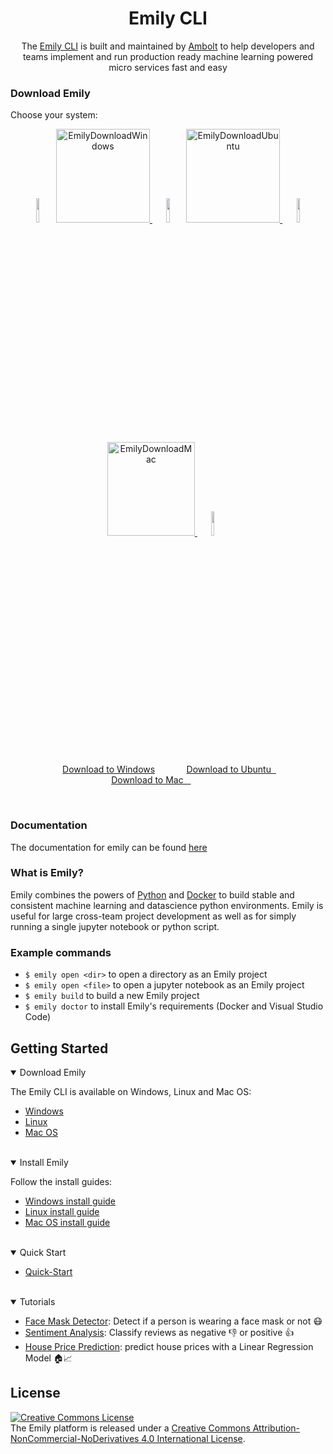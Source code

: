 <div align="center">
<h1>Emily CLI</h1>
The <a href="https://ambolt.io/emily-ai/">Emily CLI</a> is built and maintained by <a href="https://ambolt.io/">Ambolt</a> to help developers and teams implement and run production ready machine learning powered micro services fast and easy
</div>
                                            
                                             
### Download Emily
Choose your system:
<p align="center">
  
<img src="https://upload.wikimedia.org/wikipedia/commons/thumb/0/00/Antonia_Sautter_Creations.png/180px-Antonia_Sautter_Creations.png" width="10%">
  
<a href="https://github.com/amboltio/emily-cli/releases/latest/download/emily-installer.exe">
  <img alt="EmilyDownloadWindows" src="https://upload.wikimedia.org/wikipedia/commons/5/5f/Windows_logo_-_2012.svg" 
       width="150" height="150">
</a>
  
  <img src="https://upload.wikimedia.org/wikipedia/commons/thumb/0/00/Antonia_Sautter_Creations.png/180px-Antonia_Sautter_Creations.png" width="10%">
  
<a href="https://github.com/amboltio/emily-cli/releases/latest/download/linux.zip">
  <img alt="EmilyDownloadUbuntu" src="https://upload.wikimedia.org/wikipedia/commons/thumb/a/ab/Logo-ubuntu_cof-orange-hex.svg/428px-Logo-ubuntu_cof-orange-hex.svg.png" 
       width="150" height="150">
</a>

<img src="https://upload.wikimedia.org/wikipedia/commons/thumb/0/00/Antonia_Sautter_Creations.png/180px-Antonia_Sautter_Creations.png" width="10%">
                              
<a href="https://github.com/amboltio/emily-cli/releases/latest/download/emily.pkg">
  <img alt="EmilyDownloadMac" src="https://upload.wikimedia.org/wikipedia/commons/thumb/1/1b/Apple_logo_grey.svg/640px-Apple_logo_grey.svg.png" 
       width="140" height="150">
</a>   
  
  <img src="https://upload.wikimedia.org/wikipedia/commons/thumb/0/00/Antonia_Sautter_Creations.png/180px-Antonia_Sautter_Creations.png" width="10%">

</p>

<p align="center">
<img src="https://upload.wikimedia.org/wikipedia/commons/thumb/0/00/Antonia_Sautter_Creations.png/180px-Antonia_Sautter_Creations.png" width="10%" height="10px">
<a href="https://github.com/amboltio/emily-cli/releases/latest/download/emily-installer.exe">Download to Windows</a><img src="https://upload.wikimedia.org/wikipedia/commons/thumb/0/00/Antonia_Sautter_Creations.png/180px-Antonia_Sautter_Creations.png" width="10%" height="10px"><a href="https://github.com/amboltio/emily-cli/releases/latest/download/linux.zip">Download to Ubuntu&nbsp;&nbsp;</a><img src="https://upload.wikimedia.org/wikipedia/commons/thumb/0/00/Antonia_Sautter_Creations.png/180px-Antonia_Sautter_Creations.png" width="10%" height="10px"><a href="https://github.com/amboltio/emily-cli/releases/latest/download/emily.pkg">Download to Mac&nbsp;&nbsp;&nbsp;</a>
<img src="https://upload.wikimedia.org/wikipedia/commons/thumb/0/00/Antonia_Sautter_Creations.png/180px-Antonia_Sautter_Creations.png" width="10%" height="10px">
</p>

<br> 

### Documentation
The documentation for emily can be found <a href="https://emily.ambolt.io/docs/latest">here</a>
                                            
### What is Emily?
Emily combines the powers of [Python](https://www.python.org/) and [Docker](https://www.docker.com/) to build stable and consistent machine learning and datascience python environments. Emily is useful for large cross-team project development as well as for simply running a single jupyter notebook or python script.

### Example commands
- ``$ emily open <dir>`` to open a directory as an Emily project 
- ``$ emily open <file>`` to open a jupyter notebook as an Emily project  
- ``$ emily build`` to build a new Emily project 
- ``$ emily doctor`` to install Emily's requirements (Docker and Visual Studio Code)


## Getting Started
<details open>
<summary>Download Emily</summary>

The Emily CLI is available on Windows, Linux and Mac OS:
- <a href="https://github.com/amboltio/emily-cli/releases/latest/download/emily-installer.exe">Windows</a>
- <a href="https://github.com/amboltio/emily-cli/releases/latest/download/linux.zip">Linux</a> 
- <a href="https://github.com/amboltio/emily-cli/releases/latest/download/emily.pkg">Mac OS</a> 
                                                                                              
</details>
<br>
<details open>
<summary>Install Emily</summary>

Follow the install guides:

- <a href="https://emily.ambolt.io/docs/latest/guides/install-windows">Windows install guide</a>
- <a href="https://emily.ambolt.io/docs/latest/guides/install-linux">Linux install guide</a>
- <a href="https://emily.ambolt.io/docs/latest/guides/install-macos">Mac OS install guide</a>

</details>
<br>

<details open>
<summary>Quick Start</summary>

* [Quick-Start](https://emily.ambolt.io/docs/latest/guides/quick-start)
</details>
<br>

<details open>
<summary>Tutorials</summary>

* [Face Mask Detector](https://github.com/amboltio/emily-cli/tree/main/tutorials/face-mask-detector): Detect if a person is wearing a face mask or not 😷
* [Sentiment Analysis](https://github.com/amboltio/emily-cli/tree/main/tutorials/sentiment-analysis): Classify reviews as negative 👎 or positive 👍  
* [House Price Prediction](https://github.com/amboltio/emily-cli/tree/main/tutorials/house-price-prediction): predict house prices with a Linear Regression Model 🏠📈 

[comment]: <> (* [Text Recognition]&#40;https://github.com/amboltio/emily-cli/tree/main/tutorials/text-recognition&#41;: Learn how to train, evaluate and predict sentences with a fully connected PyTorch classifier implemented in the Emily API template.)
</details>

## License
<a rel="license" href="http://creativecommons.org/licenses/by-nc-nd/4.0/"><img alt="Creative Commons License" style="border-width:0" src="https://i.creativecommons.org/l/by-nc-nd/4.0/88x31.png" /></a><br />The Emily platform is released under a <a rel="license" href="http://creativecommons.org/licenses/by-nc-nd/4.0/">Creative Commons Attribution-NonCommercial-NoDerivatives 4.0 International License</a>.


[comment]: <> (## Privacy Policy)

[comment]: <> (The Emily CLI collects no data by default.)

[comment]: <> (If you opt in to share anonumous usage data, you will be sharing:)

[comment]: <> (* Log-data produced by the Emily CLI in case of crashes. - You will be prompted for acknowledgement each time.)

[comment]: <> (* Basic usage of the CLI: installation, updates, command usage)

